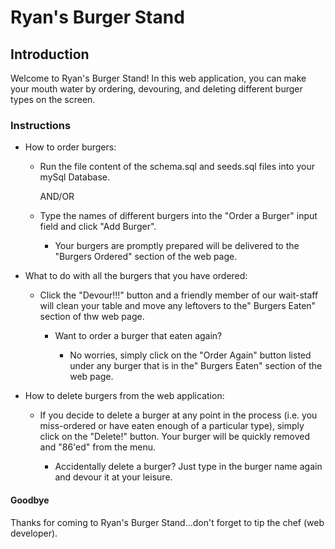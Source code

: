 # Ryan's Burger Stand

## Introduction

Welcome to Ryan's Burger Stand! In this web application, you can make your mouth water by ordering, devouring, and deleting different burger types on the screen.

### Instructions

* How to order burgers:

    * Run the file content of the schema.sql and seeds.sql files into your mySql Database.

        AND/OR
    
    * Type the names of different burgers into the "Order a Burger" input field and click "Add Burger".

        * Your burgers are promptly prepared will be delivered to the "Burgers Ordered" section of the web page.
    
* What to do with all the burgers that you have ordered:

    * Click the "Devour!!!" button and a friendly member of our wait-staff will clean your table and move any leftovers to the" Burgers Eaten" section of thw web page.

        * Want to order a burger that eaten again?

            * No worries, simply click on the "Order Again" button listed under any burger that is in the" Burgers Eaten" section of the web page.

* How to delete burgers from the web application:

    * If you decide to delete a burger at any point in the process (i.e. you miss-ordered or have eaten enough of a particular type), simply click on the "Delete!" button. Your burger will be quickly removed and "86'ed" from the menu.

        * Accidentally delete a burger? Just type in the burger name again and devour it at your leisure.

#### Goodbye
Thanks for coming to Ryan's Burger Stand...don't forget to tip the chef (web developer).